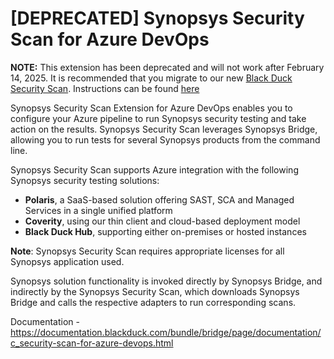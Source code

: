 # [DEPRECATED] Synopsys Security Scan for Azure DevOps

**NOTE:** This extension has been deprecated and will not work after February 14, 2025. It is recommended that you migrate to our new <a href="">Black Duck Security Scan</a>. Instructions can be found <a href="<community url>">here</a>

Synopsys Security Scan Extension for Azure DevOps enables you to configure your Azure pipeline to run Synopsys security testing and take action on the results. 
Synopsys Security Scan leverages Synopsys Bridge, allowing you to run tests for several Synopsys products from the command line.

Synopsys Security Scan supports Azure integration with the following Synopsys security testing solutions:
- **Polaris**, a SaaS-based solution offering SAST, SCA and Managed Services in a single unified platform
- **Coverity**, using our thin client and cloud-based deployment model
- **Black Duck Hub**, supporting either on-premises or hosted instances

**Note**: Synopsys Security Scan requires appropriate licenses for all Synopsys application used.

Synopsys solution functionality is invoked directly by Synopsys Bridge, and indirectly by the Synopsys Security Scan, which downloads Synopsys Bridge and calls the respective adapters to run corresponding scans.


Documentation - https://documentation.blackduck.com/bundle/bridge/page/documentation/c_security-scan-for-azure-devops.html
